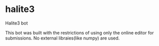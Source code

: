 # halite3
Halite3 bot

This bot was built with the restrictions of using only the online editor for submissions. No external libraies(like numpy) are used. 
